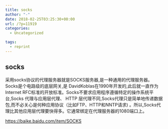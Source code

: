```yaml
---
title: socks
author: "-"
date: 2018-02-25T03:25:30+00:00
url: /?p=11919
categories:
  - Uncategorized

tags:
  - reprint
---
```

## socks
采用socks协议的代理服务器就是SOCKS服务器,是一种通用的代理服务器。Socks是个电路级的底层网关,是 DavidKoblas在1990年开发的,此后就一直作为Internet RFC标准的开放标准。Socks不要求应用程序遵循特定的操作系统平台,Socks 代理与应用层代理、 HTTP 层代理不同,Socks代理只是简单地传递数据包,而不必关心是何种应用协议（比如FTP、HTTP和NNTP请求) 。所以,Socks代理比其他应用层代理要快得多。它通常绑定在代理服务器的1080端口上。

https://baike.baidu.com/item/SOCKS